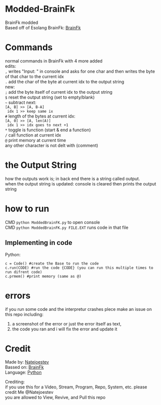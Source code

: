   
# Modded-BrainFk
BrainFk modded  
Based off of Esolang BrainFk: [BrainFk](https://esolangs.org/wiki/Brainfuck)  
  
# Commands
normal commands in BrainFk with 4 more added  
edits:  
`,` writes "Input: " in console and asks for one char and then writes the byte of that char to the current idx  
`.` add the char of the byte at current idx to the output string  
new:  
`;` add the byte itself of current idx to the output string  
`$` reset the output string (set to empty/blank)  
`~` subtract next:  
`[A, B] >> [A, B-A]`  
` idx 1 >> keep same ix`  
`#` length of the bytes at current idx:  
`[A, 0] >> [A, len(A)]`  
` idx 1 >> idx goes to next +1`  
`*` toggle is function (start & end a function)  
`/` call function at current idx  
`@` print memory at current time  
any other character is not delt with (comment)  
  
# the Output String  
how the outputs work is; in back end there is a string called output.  
when the output string is updated: console is cleared then prints the output string  
  
# how to run
CMD `python ModdedBrainFK.py` to open console  
CMD `python ModdedBrainFK.py FILE.EXT` runs code in that file

## Implementing in code
Python:  
```from ModdedBrainFK import Code #import interpreter
c = Code() #create the Base to run the code
c.run(CODE) #run the code {CODE} (you can run this multiple times to run difrent code)
c.prmem() #print memory (same as @)
```

# errors
if you run some code and the interpretur crashes plece make an issue on this repo including:
1. a screenshot of the error or just the error itself as text,
2. the code you ran
and i will fix the error and update it

# Credit
Made by: [Natejoestev](https://github.com/Natejoestev)  
Bassed on: [BrainFk](https://esolangs.org/wiki/Brainfuck)  
Language: [Python](https://www.python.org/)  

Crediting:  
 if you use this for a Video, Stream, Program, Repo, System, etc. please credit Me @Natejoestev  
 you are allowed to View, Revive, and Pull this repo  
  
